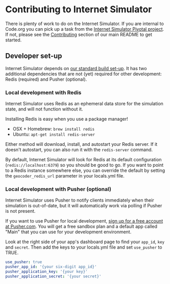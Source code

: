 # Contributing to Internet Simulator

There is plenty of work to do on the Internet Simulator. If you are internal to
Code.org you can pick up a task from the [Internet Simulator Pivotal project](https://www.pivotaltracker.com/n/projects/1407902). If not, please see
the [Contributing](../../README.md#contributing)
section of our main README to get started.

## Developer set-up

Internet Simulator depends on [our standard build
set-up](../../README.md#build-setup). It has two additional dependencies that
are not (yet) required for other development: Redis (required) and
Pusher (optional).

### Local development with Redis

Internet Simulator uses Redis as an ephemeral data store for the simulation
state, and will not function without it.

Installing Redis is easy when you use a package manager!

* OSX + Homebrew: `brew install redis`
* Ubuntu: `apt-get install redis-server`

Either method will download, install, and autostart your Redis server. If it
doesn't autostart, you can also run it with the `redis-server` command.

By default, Internet Simulator will look for Redis at its default configuration
(`redis://localhost:6379`) so you should be good to go. If you want to
point to a Redis instance somewhere else, you can override the default by
setting the `geocoder_redis_url` parameter in your locals.yml file.

### Local development with Pusher (optional)

Internet Simulator uses Pusher to notify clients immediately when their
simulation is out-of-date, but it will automatically work via polling if
Pusher is not present.

If you want to use Pusher for local development, [sign up for a free account at
Pusher.com](https://pusher.com/signup). You will get a free sandbox plan and
a default app called "Main" that you can use for your development environment.

Look at the right side of your app's dashboard page to find your `app_id`,
`key` and `secret`. Then add the keys to your locals.yml file and set
`use_pusher` to TRUE.

```yaml
use_pusher: true
pusher_app_id: '{your six-digit app_id}'
pusher_application_key: '{your key}'
pusher_application_secret: '{your secret}'
```
